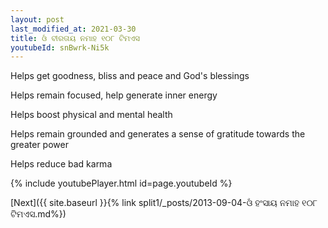 ```yaml
---
layout: post
last_modified_at: 2021-03-30
title: ଓଁ ବୀରତାୟ ନମାହ ୧୦୮ ଟିମଏସ
youtubeId: snBwrk-Ni5k
---
```

 
 
Helps get goodness, bliss and peace and God's blessings
 
Helps remain focused, help generate inner energy 
 
Helps boost physical and mental health 
 
Helps remain grounded and generates a sense of gratitude towards the greater power 
 
Helps reduce bad karma
 
 
 
 


{% include youtubePlayer.html id=page.youtubeId %}
 
[Next]({{ site.baseurl }}{% link  split1/_posts/2013-09-04-ଓଁ ହଂସାୟ ନମାହ ୧୦୮ ଟିମଏସ.md%})
 
